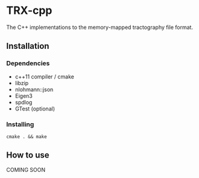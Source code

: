 # TRX-cpp

The C++ implementations to the memory-mapped tractography file format.

## Installation
### Dependencies
- c++11 compiler / cmake
- libzip
- nlohmann::json
- Eigen3
- spdlog
- GTest (optional)

### Installing
`cmake . && make`

## How to use
COMING SOON
